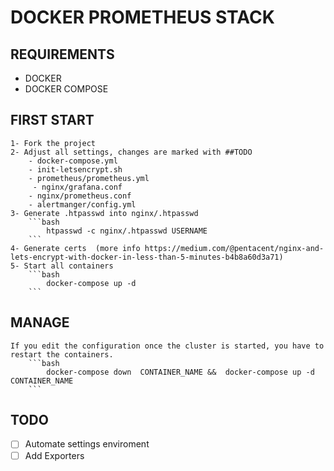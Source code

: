 # DOCKER PROMETHEUS STACK

## REQUIREMENTS
 - DOCKER
 - DOCKER COMPOSE

## FIRST START

    1- Fork the project
    2- Adjust all settings, changes are marked with ##TODO
        - docker-compose.yml
        - init-letsencrypt.sh
        - prometheus/prometheus.yml
         - nginx/grafana.conf
        - nginx/prometheus.conf
        - alertmanger/config.yml
    3- Generate .htpasswd into nginx/.htpasswd
        ```bash
            htpasswd -c nginx/.htpasswd USERNAME
        ```
    4- Generate certs  (more info https://medium.com/@pentacent/nginx-and-lets-encrypt-with-docker-in-less-than-5-minutes-b4b8a60d3a71)
    5- Start all containers
        ```bash
            docker-compose up -d
        ```

## MANAGE

    If you edit the configuration once the cluster is started, you have to restart the containers.
        ```bash
            docker-compose down  CONTAINER_NAME &&  docker-compose up -d CONTAINER_NAME
        ```
## TODO
- [ ] Automate settings enviroment
- [ ] Add Exporters
